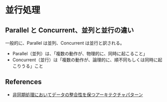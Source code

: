 # 並行処理

## Parallel と Concurrent、並列と並行の違い

一般的に、Parallel は並列、Concurrent は並行と訳される。

- Parallel（並列）は、「複数の動作が、物理的に、同時に起こること」
- Concurrent（並行）は「複数の動作が、論理的に、順不同もしくは同時に起こりうる」こと

## References

- [非同期処理においてデータの整合性を保つアーキテクチャパターン](https://blog.smartbank.co.jp/entry/asynchronous_architecture_patterns)
